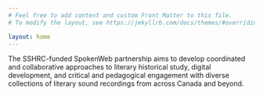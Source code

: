 ```yaml
---
# Feel free to add content and custom Front Matter to this file.
# To modify the layout, see https://jekyllrb.com/docs/themes/#overriding-theme-defaults

layout: home
---
```


The SSHRC-funded SpokenWeb partnership aims to develop coordinated and collaborative approaches to literary historical study, digital development, and critical and pedagogical engagement with diverse collections of literary sound recordings from across Canada and beyond.
